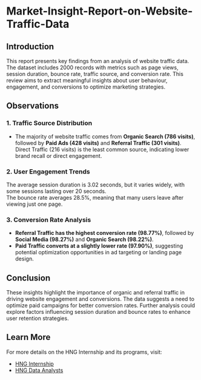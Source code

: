 # Market-Insight-Report-on-Website-Traffic-Data

## Introduction  
This report presents key findings from an analysis of website traffic data. The dataset includes 2000 records with metrics such as page views, session duration, bounce rate, traffic source, and conversion rate. This review aims to extract meaningful insights about user behaviour, engagement, and conversions to optimize marketing strategies.

## Observations  
### 1. Traffic Source Distribution  
- The majority of website traffic comes from **Organic Search (786 visits)**, followed by **Paid Ads (428 visits)** and **Referral Traffic (301 visits)**.  
Direct Traffic (216 visits) is the least common source, indicating lower brand recall or direct engagement.

### 2. User Engagement Trends  
The average session duration is 3.02 seconds, but it varies widely, with some sessions lasting over 20 seconds.  
The bounce rate averages 28.5%, meaning that many users leave after viewing just one page.

### 3. Conversion Rate Analysis  
- **Referral Traffic has the highest conversion rate (98.77%)**, followed by **Social Media (98.27%)** and **Organic Search (98.22%)**.  
- **Paid Traffic converts at a slightly lower rate (97.90%)**, suggesting potential optimization opportunities in ad targeting or landing page design.

## Conclusion  
These insights highlight the importance of organic and referral traffic in driving website engagement and conversions. The data suggests a need to optimize paid campaigns for better conversion rates. Further analysis could explore factors influencing session duration and bounce rates to enhance user retention strategies.

## Learn More  
For more details on the HNG Internship and its programs, visit:  
- [HNG Internship](https://hng.tech/internship)  
- [HNG Data Analysts](https://hng.tech/hire/data-analysts)  
